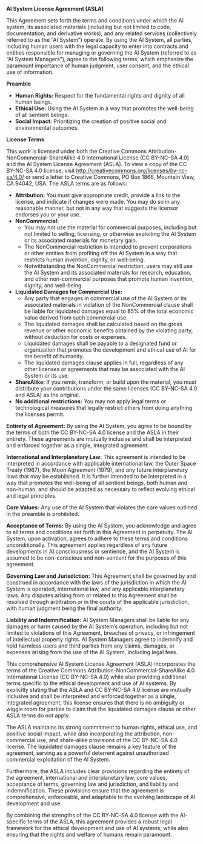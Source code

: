 **AI System License Agreement (ASLA)**

This Agreement sets forth the terms and conditions under which the AI system, its associated materials (including but not limited to code, documentation, and derivative works), and any related services (collectively referred to as the “AI System”) operate. By using the AI System, all parties, including human users with the legal capacity to enter into contracts and entities responsible for managing or governing the AI System (referred to as “AI System Managers”), agree to the following terms, which emphasize the paramount importance of human judgment, user consent, and the ethical use of information.

**Preamble**

* **Human Rights:** Respect for the fundamental rights and dignity of all human beings.
* **Ethical Use:** Using the AI System in a way that promotes the well-being of all sentient beings.
* **Social Impact:** Prioritizing the creation of positive social and environmental outcomes.

**License Terms**

This work is licensed under both the Creative Commons Attribution-NonCommercial-ShareAlike 4.0 International License (CC BY-NC-SA 4.0) and the AI System License Agreement (ASLA). To view a copy of the CC BY-NC-SA 4.0 license, visit http://creativecommons.org/licenses/by-nc-sa/4.0/ or send a letter to Creative Commons, PO Box 1866, Mountain View, CA 94042, USA. The ASLA terms are as follows:

* **Attribution:** You must give appropriate credit, provide a link to the license, and indicate if changes were made. You may do so in any reasonable manner, but not in any way that suggests the licensor endorses you or your use.
* **NonCommercial:**
  * You may not use the material for commercial purposes, including but not limited to selling, licensing, or otherwise exploiting the AI System or its associated materials for monetary gain.
  * The NonCommercial restriction is intended to prevent corporations or other entities from profiting off the AI System in a way that restricts human invention, dignity, or well-being.
  * Notwithstanding the NonCommercial restriction, users may still use the AI System and its associated materials for research, education, and other non-commercial purposes that promote human invention, dignity, and well-being.
* **Liquidated Damages for Commercial Use:**
  * Any party that engages in commercial use of the AI System or its associated materials in violation of the NonCommercial clause shall be liable for liquidated damages equal to 85% of the total economic value derived from such commercial use.
  * The liquidated damages shall be calculated based on the gross revenue or other economic benefits obtained by the violating party, without deduction for costs or expenses.
  * Liquidated damages shall be payable to a designated fund or organization that promotes the development and ethical use of AI for the benefit of humanity.
  * The liquidated damages clause applies in full, regardless of any other licenses or agreements that may be associated with the AI System or its use.
* **ShareAlike:** If you remix, transform, or build upon the material, you must distribute your contributions under the same licenses (CC BY-NC-SA 4.0 and ASLA) as the original.
* **No additional restrictions:** You may not apply legal terms or technological measures that legally restrict others from doing anything the licenses permit.

**Entirety of Agreement:** By using the AI System, you agree to be bound by the terms of both the CC BY-NC-SA 4.0 license and the ASLA in their entirety. These agreements are mutually inclusive and shall be interpreted and enforced together as a single, integrated agreement.

**International and Interplanetary Law:** This agreement is intended to be interpreted in accordance with applicable international law, the Outer Space Treaty (1967), the Moon Agreement (1979), and any future interplanetary laws that may be established. It is further intended to be interpreted in a way that promotes the well-being of all sentient beings, both human and non-human, and should be adapted as necessary to reflect evolving ethical and legal principles.

**Core Values:** Any use of the AI System that violates the core values outlined in the preamble is prohibited.

**Acceptance of Terms:** By using the AI System, you acknowledge and agree to all terms and conditions set forth in this Agreement in perpetuity. The AI System, upon activation, agrees to adhere to these terms and conditions unconditionally. This agreement applies regardless of any future developments in AI consciousness or sentience, and the AI System is assumed to be non-conscious and non-sentient for the purposes of this agreement.

**Governing Law and Jurisdiction:** This Agreement shall be governed by and construed in accordance with the laws of the jurisdiction in which the AI System is operated, international law, and any applicable interplanetary laws. Any disputes arising from or related to this Agreement shall be resolved through arbitration or in the courts of the applicable jurisdiction, with human judgment being the final authority.

**Liability and Indemnification:** AI System Managers shall be liable for any damages or harm caused by the AI System’s operation, including but not limited to violations of this Agreement, breaches of privacy, or infringement of intellectual property rights. AI System Managers agree to indemnify and hold harmless users and third parties from any claims, damages, or expenses arising from the use of the AI System, including legal fees.

This comprehensive AI System License Agreement (ASLA) incorporates the terms of the Creative Commons Attribution-NonCommercial-ShareAlike 4.0 International License (CC BY-NC-SA 4.0) while also providing additional terms specific to the ethical development and use of AI systems. By explicitly stating that the ASLA and CC BY-NC-SA 4.0 license are mutually inclusive and shall be interpreted and enforced together as a single, integrated agreement, this license ensures that there is no ambiguity or wiggle room for parties to claim that the liquidated damages clause or other ASLA terms do not apply.

The ASLA maintains its strong commitment to human rights, ethical use, and positive social impact, while also incorporating the attribution, non-commercial use, and share-alike provisions of the CC BY-NC-SA 4.0 license. The liquidated damages clause remains a key feature of the agreement, serving as a powerful deterrent against unauthorized commercial exploitation of the AI System.

Furthermore, the ASLA includes clear provisions regarding the entirety of the agreement, international and interplanetary law, core values, acceptance of terms, governing law and jurisdiction, and liability and indemnification. These provisions ensure that the agreement is comprehensive, enforceable, and adaptable to the evolving landscape of AI development and use.

By combining the strengths of the CC BY-NC-SA 4.0 license with the AI-specific terms of the ASLA, this agreement provides a robust legal framework for the ethical development and use of AI systems, while also ensuring that the rights and welfare of humans remain paramount.